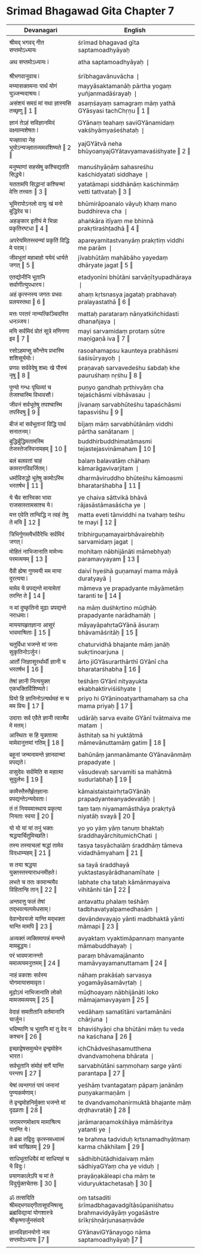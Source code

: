 # Srimad Bhagawad Gita Chapter 7

| Devanagari | English |
| ------ | ------ |
|  |  |
| श्रीमद् भगवद् गीत सप्तमोऽध्यायः   | śrīmad bhagavad gīta saptamoadhyāyaḥ   |
|  |  |
| अथ सप्तमोऽध्यायः ❘   | atha saptamoadhyāyaḥ ❘   |
|  |  |
|  |  |
| श्रीभगवानुवाच ❘   | śrībhagavānuvācha ❘   |
| मय्यासक्तमनाः पार्थ योगं युञ्जन्मदाश्रयः ❘   | mayyāsaktamanāḥ pārtha yogaṃ yuñjanmadāśrayaḥ ❘   |
| असंशयं समग्रं मां यथा ज्ञास्यसि तच्छृणु ‖ 1 ‖   | asaṃśayaṃ samagraṃ māṃ yathā GYāsyasi tachChṛṇu ‖ 1 ‖   |
|  |  |
| ज्ञानं तेऽहं सविज्ञानमिदं वक्ष्याम्यशेषतः ❘   | GYānaṃ teahaṃ saviGYānamidaṃ vakśhyāmyaśeśhataḥ ❘   |
| यज्ज्ञात्वा नेह भूयोऽन्यज्ज्ञातव्यमवशिष्यते ‖ 2 ‖   | yajGYātvā neha bhūyoanyajGYātavyamavaśiśhyate ‖ 2 ‖   |
|  |  |
| मनुष्याणां सहस्रेषु कश्चिद्यतति सिद्धये ❘   | manuśhyāṇāṃ sahasreśhu kaśchidyatati siddhaye ❘   |
| यततामपि सिद्धानां कश्चिन्मां वेत्ति तत्त्वतः ‖ 3 ‖   | yatatāmapi siddhānāṃ kaśchinmāṃ vetti tattvataḥ ‖ 3 ‖   |
|  |  |
| भूमिरापोऽनलो वायुः खं मनो बुद्धिरेव च ❘   | bhūmirāpoanalo vāyuḥ khaṃ mano buddhireva cha ❘   |
| अहङ्कार इतीयं मे भिन्ना प्रकृतिरष्टधा ‖ 4 ‖   | ahaṅkāra itīyaṃ me bhinnā prakṛtiraśhṭadhā ‖ 4 ‖   |
|  |  |
| अपरेयमितस्त्वन्यां प्रकृतिं विद्धि मे पराम् ❘   | apareyamitastvanyāṃ prakṛtiṃ viddhi me parām ❘   |
| जीवभूतां महाबाहो ययेदं धार्यते जगत् ‖ 5 ‖   | jīvabhūtāṃ mahābāho yayedaṃ dhāryate jagat ‖ 5 ‖   |
|  |  |
| एतद्योनीनि भूतानि सर्वाणीत्युपधारय ❘   | etadyonīni bhūtāni sarvāṇītyupadhāraya ❘   |
| अहं कृत्स्नस्य जगतः प्रभवः प्रलयस्तथा ‖ 6 ‖   | ahaṃ kṛtsnasya jagataḥ prabhavaḥ pralayastathā ‖ 6 ‖   |
|  |  |
| मत्तः परतरं नान्यत्किञ्चिदस्ति धनञ्जय ❘   | mattaḥ parataraṃ nānyatkiñchidasti dhanañjaya ❘   |
| मयि सर्वमिदं प्रोतं सूत्रे मणिगणा इव ‖ 7 ‖   | mayi sarvamidaṃ protaṃ sūtre maṇigaṇā iva ‖ 7 ‖   |
|  |  |
| रसोऽहमप्सु कौन्तेय प्रभास्मि शशिसूर्ययोः ❘   | rasoahamapsu kaunteya prabhāsmi śaśisūryayoḥ ❘   |
| प्रणवः सर्ववेदेषु शब्दः खे पौरुषं नृषु ‖ 8 ‖   | praṇavaḥ sarvavedeśhu śabdaḥ khe pauruśhaṃ nṛśhu ‖ 8 ‖   |
|  |  |
| पुण्यो गन्धः पृथिव्यां च तेजश्चास्मि विभावसौ ❘   | puṇyo gandhaḥ pṛthivyāṃ cha tejaśchāsmi vibhāvasau ❘   |
| जीवनं सर्वभूतेषु तपश्चास्मि तपस्विषु ‖ 9 ‖   | jīvanaṃ sarvabhūteśhu tapaśchāsmi tapasviśhu ‖ 9 ‖   |
|  |  |
| बीजं मां सर्वभूतानां विद्धि पार्थ सनातनम् ❘   | bījaṃ māṃ sarvabhūtānāṃ viddhi pārtha sanātanam ❘   |
| बुद्धिर्बुद्धिमतामस्मि तेजस्तेजस्विनामहम् ‖ 10 ‖   | buddhirbuddhimatāmasmi tejastejasvināmaham ‖ 10 ‖   |
|  |  |
| बलं बलवतां चाहं कामरागविवर्जितम् ❘   | balaṃ balavatāṃ chāhaṃ kāmarāgavivarjitam ❘   |
| धर्माविरुद्धो भूतेषु कामोऽस्मि भरतर्षभ ‖ 11 ‖   | dharmāviruddho bhūteśhu kāmoasmi bharatarśhabha ‖ 11 ‖   |
|  |  |
| ये चैव सात्त्विका भावा राजसास्तामसाश्च ये ❘   | ye chaiva sāttvikā bhāvā rājasāstāmasāścha ye ❘   |
| मत्त एवेति तान्विद्धि न त्वहं तेषु ते मयि ‖ 12 ‖   | matta eveti tānviddhi na tvahaṃ teśhu te mayi ‖ 12 ‖   |
|  |  |
| त्रिभिर्गुणमयैर्भावैरेभिः सर्वमिदं जगत् ❘   | tribhirguṇamayairbhāvairebhiḥ sarvamidaṃ jagat ❘   |
| मोहितं नाभिजानाति मामेभ्यः परमव्ययम् ‖ 13 ‖   | mohitaṃ nābhijānāti māmebhyaḥ paramavyayam ‖ 13 ‖   |
|  |  |
| दैवी ह्येषा गुणमयी मम माया दुरत्यया ❘   | daivī hyeśhā guṇamayī mama māyā duratyayā ❘   |
| मामेव ये प्रपद्यन्ते मायामेतां तरन्ति ते ‖ 14 ‖   | māmeva ye prapadyante māyāmetāṃ taranti te ‖ 14 ‖   |
|  |  |
| न मां दुष्कृतिनो मूढाः प्रपद्यन्ते नराधमाः ❘   | na māṃ duśhkṛtino mūḍhāḥ prapadyante narādhamāḥ ❘   |
| माययापहृतज्ञाना आसुरं भावमाश्रिताः ‖ 15 ‖   | māyayāpahṛtaGYānā āsuraṃ bhāvamāśritāḥ ‖ 15 ‖   |
|  |  |
| चतुर्विधा भजन्ते मां जनाः सुकृतिनोऽर्जुन ❘   | chaturvidhā bhajante māṃ janāḥ sukṛtinoarjuna ❘   |
| आर्तो जिज्ञासुरर्थार्थी ज्ञानी च भरतर्षभ ‖ 16 ‖   | ārto jiGYāsurarthārthī GYānī cha bharatarśhabha ‖ 16 ‖   |
|  |  |
| तेषां ज्ञानी नित्ययुक्त एकभक्तिर्विशिष्यते ❘   | teśhāṃ GYānī nityayukta ekabhaktirviśiśhyate ❘   |
| प्रियो हि ज्ञानिनोऽत्यर्थमहं स च मम प्रियः ‖ 17 ‖   | priyo hi GYāninoatyarthamahaṃ sa cha mama priyaḥ ‖ 17 ‖   |
|  |  |
| उदाराः सर्व एवैते ज्ञानी त्वात्मैव मे मतम् ❘   | udārāḥ sarva evaite GYānī tvātmaiva me matam ❘   |
| आस्थितः स हि युक्तात्मा मामेवानुत्तमां गतिम् ‖ 18 ‖   | āsthitaḥ sa hi yuktātmā māmevānuttamāṃ gatim ‖ 18 ‖   |
|  |  |
| बहूनां जन्मनामन्ते ज्ञानवान्मां प्रपद्यते ❘   | bahūnāṃ janmanāmante GYānavānmāṃ prapadyate ❘   |
| वासुदेवः सर्वमिति स महात्मा सुदुर्लभः ‖ 19 ‖   | vāsudevaḥ sarvamiti sa mahātmā sudurlabhaḥ ‖ 19 ‖   |
|  |  |
| कामैस्तैस्तैर्हृतज्ञानाः प्रपद्यन्तेऽन्यदेवताः ❘   | kāmaistaistairhṛtaGYānāḥ prapadyanteanyadevatāḥ ❘   |
| तं तं नियममास्थाय प्रकृत्या नियताः स्वया ‖ 20 ‖   | taṃ taṃ niyamamāsthāya prakṛtyā niyatāḥ svayā ‖ 20 ‖   |
|  |  |
| यो यो यां यां तनुं भक्तः श्रद्धयार्चितुमिच्छति ❘   | yo yo yāṃ yāṃ tanuṃ bhaktaḥ śraddhayārchitumichChati ❘   |
| तस्य तस्याचलां श्रद्धां तामेव विदधाम्यहम् ‖ 21 ‖   | tasya tasyāchalāṃ śraddhāṃ tāmeva vidadhāmyaham ‖ 21 ‖   |
|  |  |
| स तया श्रद्धया युक्तस्तस्याराधनमीहते ❘   | sa tayā śraddhayā yuktastasyārādhanamīhate ❘   |
| लभते च ततः कामान्मयैव विहितान्हि तान् ‖ 22 ‖   | labhate cha tataḥ kāmānmayaiva vihitānhi tān ‖ 22 ‖   |
|  |  |
| अन्तवत्तु फलं तेषां तद्भवत्यल्पमेधसाम् ❘   | antavattu phalaṃ teśhāṃ tadbhavatyalpamedhasām ❘   |
| देवान्देवयजो यान्ति मद्भक्ता यान्ति मामपि ‖ 23 ‖   | devāndevayajo yānti madbhaktā yānti māmapi ‖ 23 ‖   |
|  |  |
| अव्यक्तं व्यक्तिमापन्नं मन्यन्ते मामबुद्धयः ❘   | avyaktaṃ vyaktimāpannaṃ manyante māmabuddhayaḥ ❘   |
| परं भावमजानन्तो ममाव्ययमनुत्तमम् ‖ 24 ‖   | paraṃ bhāvamajānanto mamāvyayamanuttamam ‖ 24 ‖   |
|  |  |
| नाहं प्रकाशः सर्वस्य योगमायासमावृतः ❘   | nāhaṃ prakāśaḥ sarvasya yogamāyāsamāvṛtaḥ ❘   |
| मूढोऽयं नाभिजानाति लोको मामजमव्ययम् ‖ 25 ‖   | mūḍhoayaṃ nābhijānāti loko māmajamavyayam ‖ 25 ‖   |
|  |  |
| वेदाहं समतीतानि वर्तमानानि चार्जुन ❘   | vedāhaṃ samatītāni vartamānāni chārjuna ❘   |
| भविष्याणि च भूतानि मां तु वेद न कश्चन ‖ 26 ‖   | bhaviśhyāṇi cha bhūtāni māṃ tu veda na kaśchana ‖ 26 ‖   |
|  |  |
| इच्छाद्वेषसमुत्थेन द्वन्द्वमोहेन भारत ❘   | ichChādveśhasamutthena dvandvamohena bhārata ❘   |
| सर्वभूतानि संमोहं सर्गे यान्ति परन्तप ‖ 27 ‖   | sarvabhūtāni saṃmohaṃ sarge yānti parantapa ‖ 27 ‖   |
|  |  |
| येषां त्वन्तगतं पापं जनानां पुण्यकर्मणाम् ❘   | yeśhāṃ tvantagataṃ pāpaṃ janānāṃ puṇyakarmaṇām ❘   |
| ते द्वन्द्वमोहनिर्मुक्ता भजन्ते मां दृढव्रताः ‖ 28 ‖   | te dvandvamohanirmuktā bhajante māṃ dṛḍhavratāḥ ‖ 28 ‖   |
|  |  |
| जरामरणमोक्षाय मामाश्रित्य यतन्ति ये ❘   | jarāmaraṇamokśhāya māmāśritya yatanti ye ❘   |
| ते ब्रह्म तद्विदुः कृत्स्नमध्यात्मं कर्म चाखिलम् ‖ 29 ‖   | te brahma tadviduḥ kṛtsnamadhyātmaṃ karma chākhilam ‖ 29 ‖   |
|  |  |
| साधिभूताधिदैवं मां साधियज्ञं च ये विदुः ❘   | sādhibhūtādhidaivaṃ māṃ sādhiyaGYaṃ cha ye viduḥ ❘   |
| प्रयाणकालेऽपि च मां ते विदुर्युक्तचेतसः ‖ 30 ‖   | prayāṇakāleapi cha māṃ te viduryuktachetasaḥ ‖ 30 ‖   |
|  |  |
|  |  |
| ॐ तत्सदिति श्रीमद्भगवद्गीतासूपनिषत्सु ब्रह्मविद्यायां योगशास्त्रे श्रीकृष्णार्जुनसंवादे   | oṃ tatsaditi śrīmadbhagavadgītāsūpaniśhatsu brahmavidyāyāṃ yogaśāstre śrīkṛśhṇārjunasaṃvāde   |
|  |  |
| ज्ञानविज्ञानयोगो नाम सप्तमोऽध्यायः ‖7 ‖   | GYānaviGYānayogo nāma saptamoadhyāyaḥ ‖7 ‖   |
|  |  |

